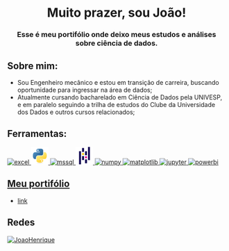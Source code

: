 <h1 align="center">Muito prazer, sou João! </h1>
<h3 align="center"> Esse é meu portifólio onde deixo meus estudos e análises sobre ciência de dados.</h3>

<h2 align="left">Sobre mim:</h2>

 - Sou Engenheiro mecânico e estou em transição de carreira, buscando oportunidade para ingressar na área de dados; 
 - Atualmente cursando bacharelado em Ciência de Dados pela UNIVESP, e em paralelo seguindo a trilha de estudos do Clube da Universidade dos Dados e outros cursos relacionados;

<h2 align="left"> Ferramentas: </h2>

<p align="left">  
  <a href="https://www.microsoft.com/pt-br/microsoft-365/excel" target="_blank" rel="noreferrer"> <img src="https://seeklogo.com/images/E/excel-logo-974BFF9CB9-seeklogo.com.png" alt="excel" width="40" height="40"/> 
  <a href="https://www.python.org" target="_blank" rel="noreferrer"> <img src="https://raw.githubusercontent.com/devicons/devicon/master/icons/python/python-original.svg" alt="python" width="40" height="40"/> </a> 
  <a href="https://www.microsoft.com/en-us/sql-server" target="_blank" rel="noreferrer"> <img src="https://www.svgrepo.com/show/303229/microsoft-sql-server-logo.svg" alt="mssql" width="40" height="40"/> </a> 
  <a href="https://pandas.pydata.org/" target="_blank" rel="noreferrer"> <img src="https://raw.githubusercontent.com/devicons/devicon/2ae2a900d2f041da66e950e4d48052658d850630/icons/pandas/pandas-original.svg" alt="pandas" width="40" height="40"/> </a> 
  <a href="https://numpy.org/" target="_blank" rel="noreferrer"> <img src="https://cdn.jsdelivr.net/gh/devicons/devicon/icons/numpy/numpy-original.svg" alt="numpy" width="40" height="40"/> 
  <a href="https://matplotlib.org/" target="_blank" rel="noreferrer"> <img src="https://seeklogo.com/images/M/matplotlib-logo-7676870AC0-seeklogo.com.png" alt="matplotlib" width="40" height="40"/> 
    <a href="https://jupyter.org/" target="_blank" rel="noreferrer"> <img src="https://cdn.jsdelivr.net/gh/devicons/devicon/icons/jupyter/jupyter-original-wordmark.svg" alt="jupyter" width="40" height="40"/> 
    <a href="https://powerbi.microsoft.com/" target="_blank" rel="noreferrer"> <img src="https://upload.wikimedia.org/wikipedia/commons/thumb/c/cf/New_Power_BI_Logo.svg/630px-New_Power_BI_Logo.svg.png" alt="powerbi" width="40" height="40"/> 

  </p> 

###
  <h2 align="left">Meu portifólio</h2>

 - [link](https://github.com/joaohs1/Portfolio)
   
<h2 align="left">Redes</h2>
<div style="display: inline_block">
 <p align="left">
 <a href="https://linkedin.com/in/joaohenriquesilva123" target="blank"><img align="center" src="https://raw.githubusercontent.com/rahuldkjain/github-profile-readme-generator/master/src/images/icons/Social/linked-in-alt.svg" alt="JoaoHenrique" height="30" width="40" /></a>
 
 </p>
</div> 
